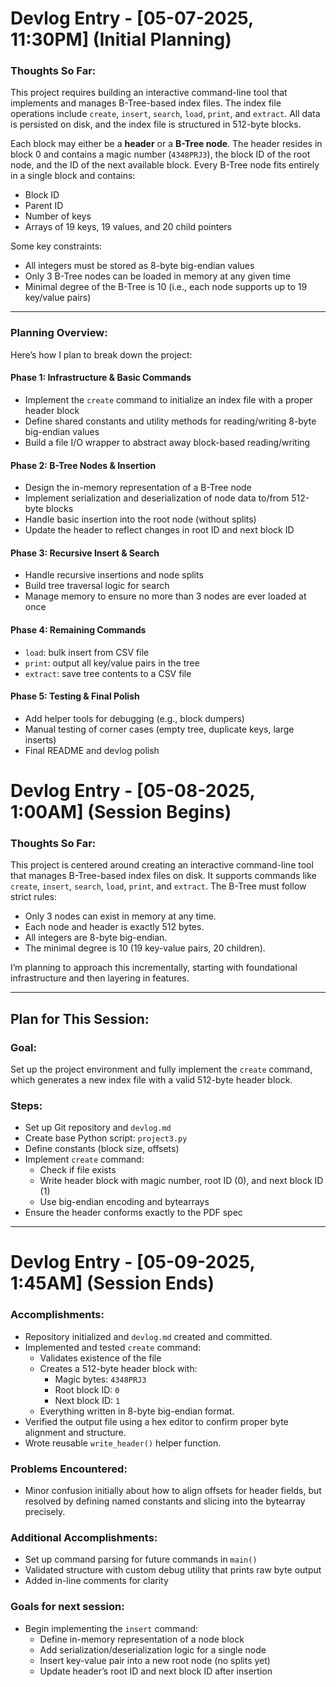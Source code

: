 # Devlog Entry - [05-07-2025, 11:30PM] (Initial Planning)

### **Thoughts So Far:**

This project requires building an interactive command-line tool that implements and manages B-Tree-based index files. The index file operations include `create`, `insert`, `search`, `load`, `print`, and `extract`. All data is persisted on disk, and the index file is structured in 512-byte blocks.

Each block may either be a **header** or a **B-Tree node**. The header resides in block 0 and contains a magic number (`4348PRJ3`), the block ID of the root node, and the ID of the next available block. Every B-Tree node fits entirely in a single block and contains:
- Block ID
- Parent ID
- Number of keys
- Arrays of 19 keys, 19 values, and 20 child pointers

Some key constraints:
- All integers must be stored as 8-byte big-endian values
- Only 3 B-Tree nodes can be loaded in memory at any given time
- Minimal degree of the B-Tree is 10 (i.e., each node supports up to 19 key/value pairs)

---

### **Planning Overview:**

Here’s how I plan to break down the project:

#### Phase 1: Infrastructure & Basic Commands
- Implement the `create` command to initialize an index file with a proper header block
- Define shared constants and utility methods for reading/writing 8-byte big-endian values
- Build a file I/O wrapper to abstract away block-based reading/writing

#### Phase 2: B-Tree Nodes & Insertion
- Design the in-memory representation of a B-Tree node
- Implement serialization and deserialization of node data to/from 512-byte blocks
- Handle basic insertion into the root node (without splits)
- Update the header to reflect changes in root ID and next block ID

#### Phase 3: Recursive Insert & Search
- Handle recursive insertions and node splits
- Build tree traversal logic for search
- Manage memory to ensure no more than 3 nodes are ever loaded at once

#### Phase 4: Remaining Commands
- `load`: bulk insert from CSV file
- `print`: output all key/value pairs in the tree
- `extract`: save tree contents to a CSV file

#### Phase 5: Testing & Final Polish
- Add helper tools for debugging (e.g., block dumpers)
- Manual testing of corner cases (empty tree, duplicate keys, large inserts)
- Final README and devlog polish

# Devlog Entry - [05-08-2025, 1:00AM] (Session Begins)
### **Thoughts So Far:**  
This project is centered around creating an interactive command-line tool that manages B-Tree-based index files on disk. It supports commands like `create`, `insert`, `search`, `load`, `print`, and `extract`. The B-Tree must follow strict rules:
- Only 3 nodes can exist in memory at any time.
- Each node and header is exactly 512 bytes.
- All integers are 8-byte big-endian.
- The minimal degree is 10 (19 key-value pairs, 20 children).

I’m planning to approach this incrementally, starting with foundational infrastructure and then layering in features.

---

## **Plan for This Session:**

### **Goal:**  
Set up the project environment and fully implement the `create` command, which generates a new index file with a valid 512-byte header block.

### **Steps:**  
- Set up Git repository and `devlog.md`
- Create base Python script: `project3.py`
- Define constants (block size, offsets)
- Implement `create` command:
  - Check if file exists
  - Write header block with magic number, root ID (0), and next block ID (1)
  - Use big-endian encoding and bytearrays
- Ensure the header conforms exactly to the PDF spec

---

# Devlog Entry - [05-09-2025, 1:45AM] (Session Ends)
### **Accomplishments:**  
- Repository initialized and `devlog.md` created and committed.
- Implemented and tested `create` command:
  - Validates existence of the file
  - Creates a 512-byte header block with:
    - Magic bytes: `4348PRJ3`
    - Root block ID: `0`
    - Next block ID: `1`
  - Everything written in 8-byte big-endian format.
- Verified the output file using a hex editor to confirm proper byte alignment and structure.
- Wrote reusable `write_header()` helper function.

### **Problems Encountered:**  
- Minor confusion initially about how to align offsets for header fields, but resolved by defining named constants and slicing into the bytearray precisely.

### **Additional Accomplishments:**  
- Set up command parsing for future commands in `main()`
- Validated structure with custom debug utility that prints raw byte output
- Added in-line comments for clarity

### **Goals for next session:**  
- Begin implementing the `insert` command:
  - Define in-memory representation of a node block
  - Add serialization/deserialization logic for a single node
  - Insert key-value pair into a new root node (no splits yet)
  - Update header’s root ID and next block ID after insertion

